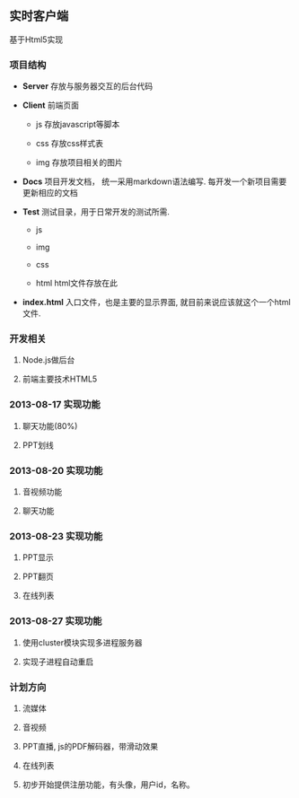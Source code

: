 ## 实时客户端

基于Html5实现

### 项目结构

- **Server** 存放与服务器交互的后台代码

- **Client** 前端页面

    - js 存放javascript等脚本

    - css 存放css样式表

    - img 存放项目相关的图片

- **Docs** 项目开发文档， 统一采用markdown语法编写. 每开发一个新项目需要更新相应的文档

- **Test** 测试目录，用于日常开发的测试所需.

    - js

    - img

    - css

    - html html文件存放在此

- **index.html** 入口文件，也是主要的显示界面, 就目前来说应该就这个一个html文件.

### 开发相关

1. Node.js做后台

2. 前端主要技术HTML5

### 2013-08-17 实现功能

1. 聊天功能(80%)

2. PPT划线

### 2013-08-20 实现功能

1. 音视频功能

2. 聊天功能

### 2013-08-23 实现功能

1. PPT显示

2. PPT翻页

3. 在线列表

### 2013-08-27 实现功能

1. 使用cluster模块实现多进程服务器

2. 实现子进程自动重启

### 计划方向

1. 流媒体

2. 音视频

3. PPT直播, js的PDF解码器，带滑动效果

4. 在线列表

5. 初步开始提供注册功能，有头像，用户id，名称。
